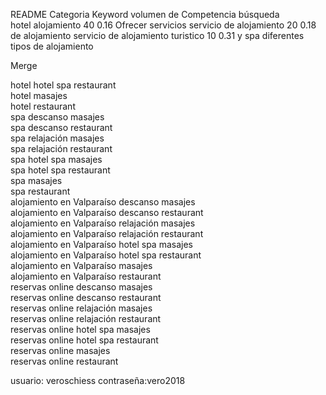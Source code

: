 
README
Categoria	Keyword	volumen de	Competencia
		búsqueda	
	hotel alojamiento	40	0.16
Ofrecer servicios	servicio de alojamiento	20	0.18
de alojamiento 	servicio de alojamiento turistico	10	0.31
y spa	diferentes tipos de alojamiento		
			
			
Merge			
			
hotel hotel spa restaurant			
hotel  masajes			
hotel  restaurant			
spa descanso masajes			
spa descanso restaurant			
spa relajación masajes			
spa relajación restaurant			
spa hotel spa masajes			
spa hotel spa restaurant			
spa  masajes			
spa  restaurant			
alojamiento en Valparaíso descanso masajes			
alojamiento en Valparaíso descanso restaurant			
alojamiento en Valparaíso relajación masajes			
alojamiento en Valparaíso relajación restaurant			
alojamiento en Valparaíso hotel spa masajes			
alojamiento en Valparaíso hotel spa restaurant			
alojamiento en Valparaíso  masajes			
alojamiento en Valparaíso  restaurant			
reservas online descanso masajes			
reservas online descanso restaurant			
reservas online relajación masajes			
reservas online relajación restaurant			
reservas online hotel spa masajes			
reservas online hotel spa restaurant			
reservas online  masajes			
reservas online  restaurant		

	
usuario: veroschiess
contraseña:vero2018
